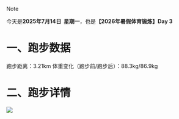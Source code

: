 > [!NOTE]
> 今天是**2025年7月14日&nbsp;&nbsp;星期一**，也是<b>【2026年暑假体育锻炼】Day 3</b>
# 一、跑步数据
跑步距离：3.21km
体重变化（跑步前/跑步后）：88.3kg/86.9kg
# 二、跑步详情
![](https://cdn.yopngs.com/2025/08/22/082cf980-e1e6-4456-9055-31911fa44629.png)
<!-- ##{"timestamp":1752503186}## -->